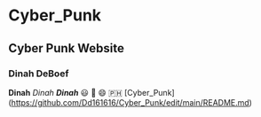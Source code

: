 # Cyber_Punk
## Cyber Punk Website
### Dinah DeBoef
**Dinah**
_Dinah_
**_Dinah_**
😃 💩 😄 🇵🇭
[Cyber_Punk] (https://github.com/Dd161616/Cyber_Punk/edit/main/README.md)
